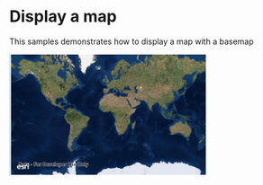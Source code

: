 # Display a map

This samples demonstrates how to display a map with a basemap

<img src="DisplayMap.jpg" width="350"/>



